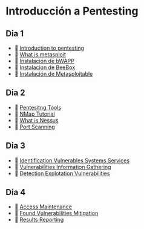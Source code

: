 # Introducción a Pentesting

## Dia 1

- 📗 [Introduction to pentesting](./introduction-pentesting.es.md)
- 📗 [What is metasploit](./what-is-metasploit.es.md)
- 🧪 [Instalación de bWAPP](./labs/bwapp-installation-configuration-tutorial.es.md)
- 🧪 [Instalacion de BeeBox](./labs/beebox-installation-configuration.md)
- 🧪 [Instalación de Metasploitable](./labs/metasploitable.es.md)


## Dia 2

- 📗 [Pentesitng Tools](./pentesting-tools.es.md)
- 📗 [NMap Tutorial](./nmap-tutorial.md)
- 📗 [What is Nessus](./what-is-nessus.md)
- 📗 [Port Scanning](./port-scanning.es.md)

## Dia 3

- 📗 [Identification Vulnerables Systems Services](./identification-vulnerables-systems-services.es.md)
- 📗 [Vulnerabilities Information Gathering](./vulnerabilities-information-gathering.es.md)
- 📗 [Detection Explotation Vulnerabilities](./detection-explotation-vulnerabilities.es.md)

## Dia 4

- 📗 [Access Maintenance](./access-maintenance.es.md)
- 📗 [Found Vulnerabilities Mitigation](./found-vulnerabilities-mitigation.es.md)
- 📗 [Results Reporting](./results-reporting.es.md)
